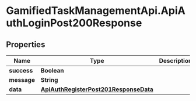 # GamifiedTaskManagementApi.ApiAuthLoginPost200Response

## Properties

Name | Type | Description | Notes
------------ | ------------- | ------------- | -------------
**success** | **Boolean** |  | [optional] 
**message** | **String** |  | [optional] 
**data** | [**ApiAuthRegisterPost201ResponseData**](ApiAuthRegisterPost201ResponseData.md) |  | [optional] 


